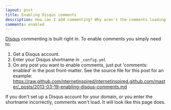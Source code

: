 ```yaml
---
layout: post
title: Enabling Disqus comments
description: How can I add commenting? Why aren't the comments loading on this page? What's going on bro?
comments: enabled
---
```


[Disqus](href="http://disqus.com/) commenting is built right in. To enable comments you simply need to:

1. Get a Disqus account.
2. Enter your Disqus shortname in `_config.yml`
3. On any post you want to enable comments, just put 'comments: enabled' in the post front-matter. See the source file for this post for an example: https://raw.github.com/nternetinspired/nternetinspired.github.com/master/_posts/2013-03-19-enabling-disqus-comments.md

If you don't set up a Disqus account for your domain, or you enter the shortname incorrectly, comments won't load. It will look like this page does.

